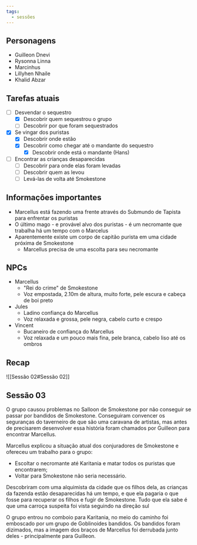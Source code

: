 ```yaml
---
tags:
  - sessões
---
```


## Personagens
- Guilleon Dnevi
- Rysonna Linna
- Marcinhus
- Lillyhen Nhaile
- Khalid Abzar

## Tarefas atuais
- [ ] Desvendar o sequestro
	- [x] Descobrir quem sequestrou o grupo
	- [ ] Descobrir por que foram sequestrados
- [x] Se vingar dos puristas
	- [x] Descobrir onde estão
	- [x] Descobrir como chegar até o mandante do sequestro
		- [x] Descobrir onde está o mandante (Hans)
- [ ] Encontrar as crianças desaparecidas
	- [ ] Descobrir para onde elas foram levadas
	- [ ] Descobrir quem as levou
	- [ ] Levá-las de volta até Smokestone
## Informações importantes
- Marcellus está fazendo uma frente através do Submundo de Tapista para enfrentar os puristas
- O último mago - e provável alvo dos puristas - é um necromante que trabalha há um tempo com o Marcelus
- Aparentemente existe um corpo de capitão purista em uma cidade próxima de Smokestone
	- Marcellus precisa de uma escolta para seu necromante
## NPCs
- Marcellus
	- "Rei do crime" de Smokestone
	- Voz empostada, 2.10m de altura, muito forte, pele escura e cabeça de boi preto
- Jules
	- Ladino confiança do Marcellus
	- Voz relaxada e grossa, pele negra, cabelo curto e crespo
- Vincent
	- Bucaneiro de confiança do Marcellus
	- Voz relaxada e um pouco mais fina, pele branca, cabelo liso até os ombros

## Recap
![[Sessão 02#Sessão 02]]
## Sessão 03
O grupo causou problemas no Salloon de Smokestone por não conseguir se passar por bandidos de Smokestone. Conseguiram convencer os seguranças do taverneiro de que são uma caravana de artistas, mas antes de precisarem desenvolver essa história foram chamados por Guilleon para encontrar Marcellus.

Marcellus explicou a situação atual dos conjuradores de Smokestone e ofereceu um trabalho para o grupo:
- Escoltar o necromante até Karitania e matar todos os puristas que encontrarem;
- Voltar para Smokestone não seria necessário.

Descobriram com uma alquimista da cidade que os filhos dela, as crianças da fazenda estão desaparecidas há um tempo, e que ela pagaria o que fosse para recuperar os filhos e fugir de Smokestone. Tudo que ela sabe é que uma carroça suspeita foi vista seguindo na direção sul

O grupo entrou no comboio para Karitania, no meio do caminho foi emboscado por um grupo de Goblinoides bandidos. Os bandidos foram dizimados, mas a imagem dos braços de Marcellus foi derrubada junto deles - principalmente para Guilleon.